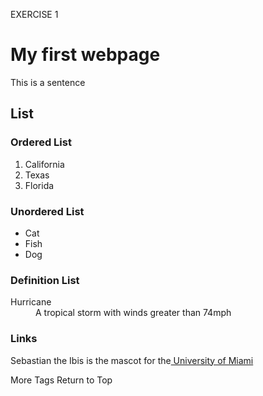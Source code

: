 EXERCISE 1
<!DOCTYPE html>
<html>
<head>
<meta charaset = “utf-8”>
<title>Flynn</title>
</head>
<body>
<h1>My first webpage</h1>
<p> This is a sentence</p>
<h2>List</h2>
<h3> Ordered List</h2>
<ol>
<li>California</li>
<li>Texas</li>
<li>Florida</li>
</ol>
<h3>Unordered List</h2>
<ul>
<li>Cat</li>
<li>Fish</li>
<li>Dog</li>
</ul>
<h3>Definition List</h2>
<dl>
<dt>Hurricane</dt>
	<dd> A tropical storm with winds greater than 74mph</dd>
</dl>
<h3>Links</h3>
	<p>Sebastian the Ibis is the mascot for the<a href= “http://www.miami.edu”> University of Miami</a><P>
More Tags
Return to Top
</body>
</html>
